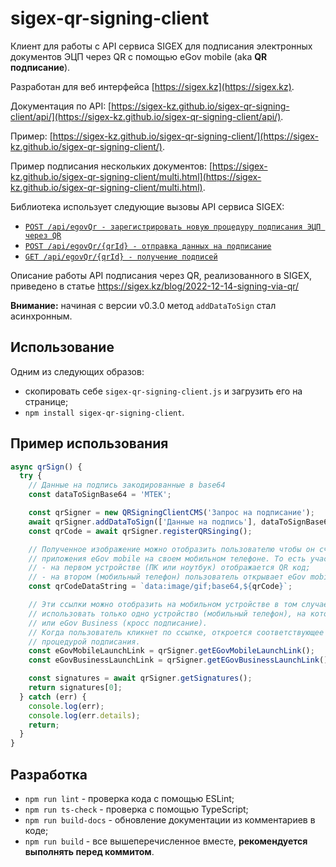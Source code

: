 # sigex-qr-signing-client

Клиент для работы с API сервиса SIGEX для подписания электронных документов ЭЦП через QR с помощью eGov mobile (aka **QR подписание**).

Разработан для веб интерфейса [https://sigex.kz](https://sigex.kz).

Документация по API: [https://sigex-kz.github.io/sigex-qr-signing-client/api/](https://sigex-kz.github.io/sigex-qr-signing-client/api/).

Пример: [https://sigex-kz.github.io/sigex-qr-signing-client/](https://sigex-kz.github.io/sigex-qr-signing-client/).

Пример подписания нескольких документов: [https://sigex-kz.github.io/sigex-qr-signing-client/multi.html](https://sigex-kz.github.io/sigex-qr-signing-client/multi.html).

Библиотека использует следующие вызовы API сервиса SIGEX:
- [`POST /api/egovQr - зарегистрировать новую процедуру подписания ЭЦП через QR`](https://sigex.kz/support/developers/#egov-qr)
- [`POST /api/egovQr/{qrId} - отправка данных на подписание`](https://sigex.kz/support/developers/#egov-qr-send-data)
- [`GET /api/egovQr/{qrId} - получение подписей`](https://sigex.kz/support/developers/#egov-qr-get-signatures)

Описание работы API подписания через QR, реализованного в SIGEX, приведено в статье https://sigex.kz/blog/2022-12-14-signing-via-qr/

**Внимание:** начиная с версии v0.3.0 метод `addDataToSign` стал асинхронным.

## Использование

Одним из следующих образов:
- скопировать себе `sigex-qr-signing-client.js` и загрузить его на странице;
- `npm install sigex-qr-signing-client`.

## Пример использования

```js
async qrSign() {
  try {
    // Данные на подпись закодированные в base64
    const dataToSignBase64 = 'MTEK';

    const qrSigner = new QRSigningClientCMS('Запрос на подписание');
    await qrSigner.addDataToSign(['Данные на подпись'], dataToSignBase64, [], false);
    const qrCode = await qrSigner.registerQRSinging();

    // Полученное изображение можно отобразить пользователю чтобы он считал его с помощью
    // приложения eGov mobile на своем мобильном телефоне. То есть участвуют два устройства:
    // - на первом устройстве (ПК или ноутбук) отображается QR код;
    // - на втором (мобильный телефон) пользователь открывает eGov mobile и сканирует QR код.
    const qrCodeDataString = `data:image/gif;base64,${qrCode}`;

    // Эти ссылки можно отобразить на мобильном устройстве в том случае, если предполагается
    // использовать только одно устройство (мобильный телефон), на котором установлен eGov mobile
    // или eGov Business (кросс подписание).
    // Когда пользователь кликнет по ссылке, откроется соответствующее приложение с запущенной
    // процедурой подписания.
    const eGovMobileLaunchLink = qrSigner.getEGovMobileLaunchLink();
    const eGovBusinessLaunchLink = qrSigner.getEGovBusinessLaunchLink();

    const signatures = await qrSigner.getSignatures();
    return signatures[0];
  } catch (err) {
    console.log(err);
    console.log(err.details);
    return;
  }
}
```

## Разработка

- `npm run lint` - проверка кода с помощью ESLint;
- `npm run ts-check` - проверка с помощью TypeScript;
- `npm run build-docs` - обновление документации из комментариев в коде;
- `npm run build` - все вышеперечисленное вместе, **рекомендуется выполнять перед коммитом**.
